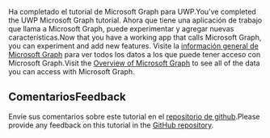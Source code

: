 <!-- markdownlint-disable MD002 MD041 -->

<span data-ttu-id="b9254-101">Ha completado el tutorial de Microsoft Graph para UWP.</span><span class="sxs-lookup"><span data-stu-id="b9254-101">You've completed the UWP Microsoft Graph tutorial.</span></span> <span data-ttu-id="b9254-102">Ahora que tiene una aplicación de trabajo que llama a Microsoft Graph, puede experimentar y agregar nuevas características.</span><span class="sxs-lookup"><span data-stu-id="b9254-102">Now that you have a working app that calls Microsoft Graph, you can experiment and add new features.</span></span> <span data-ttu-id="b9254-103">Visite la [información general de Microsoft Graph](/graph/overview) para ver todos los datos a los que puede tener acceso con Microsoft Graph.</span><span class="sxs-lookup"><span data-stu-id="b9254-103">Visit the [Overview of Microsoft Graph](/graph/overview) to see all of the data you can access with Microsoft Graph.</span></span>

## <a name="feedback"></a><span data-ttu-id="b9254-104">Comentarios</span><span class="sxs-lookup"><span data-stu-id="b9254-104">Feedback</span></span>

<span data-ttu-id="b9254-105">Envíe sus comentarios sobre este tutorial en el [repositorio de github](https://github.com/microsoftgraph/msgraph-training-uwp).</span><span class="sxs-lookup"><span data-stu-id="b9254-105">Please provide any feedback on this tutorial in the [GitHub repository](https://github.com/microsoftgraph/msgraph-training-uwp).</span></span>